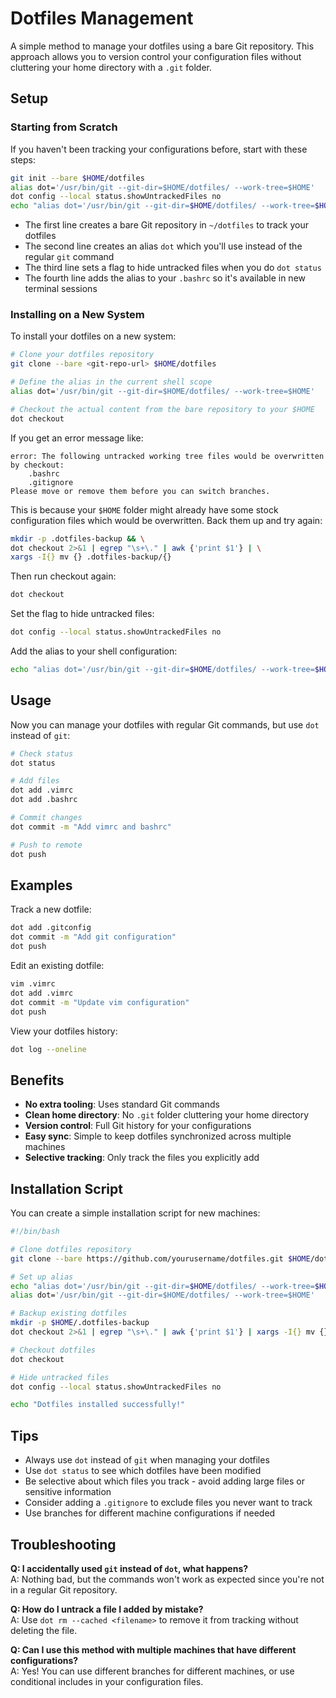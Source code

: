 # Dotfiles Management

A simple method to manage your dotfiles using a bare Git repository. This approach allows you to version control your configuration files without cluttering your home directory with a `.git` folder.

## Setup

### Starting from Scratch

If you haven't been tracking your configurations before, start with these steps:

```bash
git init --bare $HOME/dotfiles
alias dot='/usr/bin/git --git-dir=$HOME/dotfiles/ --work-tree=$HOME'
dot config --local status.showUntrackedFiles no
echo "alias dot='/usr/bin/git --git-dir=$HOME/dotfiles/ --work-tree=$HOME'" >> $HOME/.bashrc
```

- The first line creates a bare Git repository in `~/dotfiles` to track your dotfiles
- The second line creates an alias `dot` which you'll use instead of the regular `git` command
- The third line sets a flag to hide untracked files when you do `dot status`
- The fourth line adds the alias to your `.bashrc` so it's available in new terminal sessions

### Installing on a New System

To install your dotfiles on a new system:

```bash
# Clone your dotfiles repository
git clone --bare <git-repo-url> $HOME/dotfiles

# Define the alias in the current shell scope
alias dot='/usr/bin/git --git-dir=$HOME/dotfiles/ --work-tree=$HOME'

# Checkout the actual content from the bare repository to your $HOME
dot checkout
```

If you get an error message like:

```
error: The following untracked working tree files would be overwritten by checkout:
    .bashrc
    .gitignore
Please move or remove them before you can switch branches.
```

This is because your `$HOME` folder might already have some stock configuration files which would be overwritten. Back them up and try again:

```bash
mkdir -p .dotfiles-backup && \
dot checkout 2>&1 | egrep "\s+\." | awk {'print $1'} | \
xargs -I{} mv {} .dotfiles-backup/{}
```

Then run checkout again:

```bash
dot checkout
```

Set the flag to hide untracked files:

```bash
dot config --local status.showUntrackedFiles no
```

Add the alias to your shell configuration:

```bash
echo "alias dot='/usr/bin/git --git-dir=$HOME/dotfiles/ --work-tree=$HOME'" >> $HOME/.bashrc
```

## Usage

Now you can manage your dotfiles with regular Git commands, but use `dot` instead of `git`:

```bash
# Check status
dot status

# Add files
dot add .vimrc
dot add .bashrc

# Commit changes
dot commit -m "Add vimrc and bashrc"

# Push to remote
dot push
```

## Examples

Track a new dotfile:
```bash
dot add .gitconfig
dot commit -m "Add git configuration"
dot push
```

Edit an existing dotfile:
```bash
vim .vimrc
dot add .vimrc
dot commit -m "Update vim configuration"
dot push
```

View your dotfiles history:
```bash
dot log --oneline
```

## Benefits

- **No extra tooling**: Uses standard Git commands
- **Clean home directory**: No `.git` folder cluttering your home directory  
- **Version control**: Full Git history for your configurations
- **Easy sync**: Simple to keep dotfiles synchronized across multiple machines
- **Selective tracking**: Only track the files you explicitly add

## Installation Script

You can create a simple installation script for new machines:

```bash
#!/bin/bash

# Clone dotfiles repository
git clone --bare https://github.com/yourusername/dotfiles.git $HOME/dotfiles

# Set up alias
echo "alias dot='/usr/bin/git --git-dir=$HOME/dotfiles/ --work-tree=$HOME'" >> $HOME/.bashrc
alias dot='/usr/bin/git --git-dir=$HOME/dotfiles/ --work-tree=$HOME'

# Backup existing dotfiles
mkdir -p $HOME/.dotfiles-backup
dot checkout 2>&1 | egrep "\s+\." | awk {'print $1'} | xargs -I{} mv {} $HOME/.dotfiles-backup/{} 2>/dev/null

# Checkout dotfiles
dot checkout

# Hide untracked files
dot config --local status.showUntrackedFiles no

echo "Dotfiles installed successfully!"
```

## Tips

- Always use `dot` instead of `git` when managing your dotfiles
- Use `dot status` to see which dotfiles have been modified
- Be selective about which files you track - avoid adding large files or sensitive information
- Consider adding a `.gitignore` to exclude files you never want to track
- Use branches for different machine configurations if needed

## Troubleshooting

**Q: I accidentally used `git` instead of `dot`, what happens?**  
A: Nothing bad, but the commands won't work as expected since you're not in a regular Git repository.

**Q: How do I untrack a file I added by mistake?**  
A: Use `dot rm --cached <filename>` to remove it from tracking without deleting the file.

**Q: Can I use this method with multiple machines that have different configurations?**  
A: Yes! You can use different branches for different machines, or use conditional includes in your configuration files.
